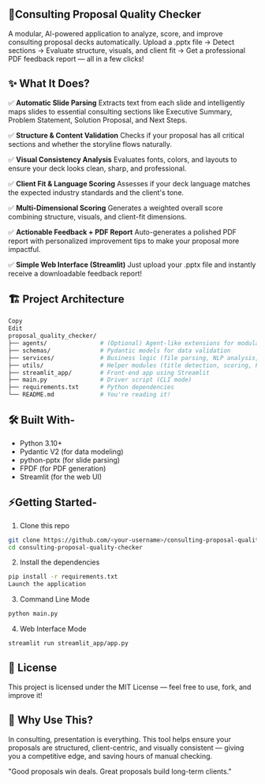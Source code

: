 ## 🚀Consulting Proposal Quality Checker
A modular, AI-powered application to analyze, score, and improve consulting proposal decks automatically.
Upload a .pptx file → Detect sections → Evaluate structure, visuals, and client fit → Get a professional PDF feedback report — all in a few clicks!

## ✨ What It Does?

✅ **Automatic Slide Parsing**
Extracts text from each slide and intelligently maps slides to essential consulting sections like Executive Summary, Problem Statement, Solution Proposal, and Next Steps.

✅ **Structure & Content Validation**
Checks if your proposal has all critical sections and whether the storyline flows naturally.

✅ **Visual Consistency Analysis**
Evaluates fonts, colors, and layouts to ensure your deck looks clean, sharp, and professional.

✅ **Client Fit & Language Scoring**
Assesses if your deck language matches the expected industry standards and the client's tone.

✅ **Multi-Dimensional Scoring**
Generates a weighted overall score combining structure, visuals, and client-fit dimensions.

✅ **Actionable Feedback + PDF Report**
Auto-generates a polished PDF report with personalized improvement tips to make your proposal more impactful.

✅ **Simple Web Interface (Streamlit)**
Just upload your .pptx file and instantly receive a downloadable feedback report!

## 🏗️ Project Architecture
``` bash
Copy
Edit
proposal_quality_checker/
├── agents/               # (Optional) Agent-like extensions for modular orchestration
├── schemas/              # Pydantic models for data validation
├── services/             # Business logic (file parsing, NLP analysis, visual checker)
├── utils/                # Helper modules (title detection, scoring, PDF generator)
├── streamlit_app/        # Front-end app using Streamlit
├── main.py               # Driver script (CLI mode)
├── requirements.txt      # Python dependencies
└── README.md             # You're reading it!
```

## 🛠️ Built With-

- Python 3.10+
- Pydantic V2 (for data modeling)
- python-pptx (for slide parsing)
- FPDF (for PDF generation)
- Streamlit (for the web UI)

## ⚡Getting Started-

1. Clone this repo

```bash
git clone https://github.com/<your-username>/consulting-proposal-quality-checker.git
cd consulting-proposal-quality-checker
```
2. Install the dependencies

```bash
pip install -r requirements.txt
Launch the application
```
3. Command Line Mode

```bash
python main.py
```

4. Web Interface Mode

```bash
streamlit run streamlit_app/app.py
```

## 📄 License
This project is licensed under the MIT License — feel free to use, fork, and improve it!

## 🙌 Why Use This?
In consulting, presentation is everything.
This tool helps ensure your proposals are structured, client-centric, and visually consistent — giving you a competitive edge, and saving hours of manual checking.

"Good proposals win deals. Great proposals build long-term clients."